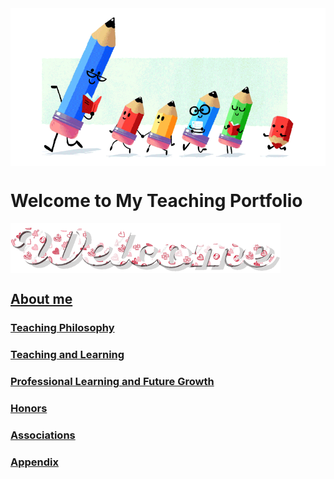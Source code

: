 <img src="teacher-gif.gif" align="center"/>

# Welcome to My Teaching Portfolio

<img src="welcome-19.gif" align="center"/>

## [About me](/../../sample%20project/About.md)

### [Teaching Philosophy](#teaching-philosophy-1)

### [Teaching and Learning](#teaching-and-learning-1)

### [Professional Learning and Future Growth](#professional-learning-and-future-growth-1)
  
### [Honors](#honors-1)
  
### [Associations](#associations-1)

### [Appendix](#appendix-1)


